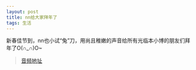 ```yaml
---
layout: post
title: nn给大家拜年了
tags: 生活
---
```


新春佳节到，nn也小试“兔”刀，用尚且稚嫩的声音给所有光临本小博的朋友们拜年了O(∩_∩)O~

> [音频地址](http://mu6.me/105005)